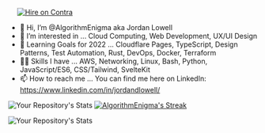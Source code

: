 &emsp; [![Hire on Contra](https://me7674.npkn.net/contra-badge/)](https://contra.com/jordan_lowell)


- 👋 Hi, I’m @AlgorithmEnigma aka Jordan Lowell
- 👀 I’m interested in ... Cloud Computing, Web Development, UX/UI Design
- 🌱 Learning Goals for 2022 ... Cloudflare Pages, TypeScript, Design Patterns, Test Automation, Rust, DevOps, Docker, Terraform
- 🤹🏽 Skills I have ... AWS, Networking, Linux, Bash, Python, JavaScript/ES6, CSS/Tailwind, SvelteKit  
- 📫 How to reach me ... You can find me here on LinkedIn: https://www.linkedin.com/in/jordandlowell/

![Your Repository's Stats](https://github-readme-stats.vercel.app/api?username=AlgorithmEnigma&show_icons=true&&count_private=true&theme=tokyonight)
[![AlgorithmEnigma's Streak](https://github-readme-streak-stats.herokuapp.com/?user=AlgorithmEnigma&theme=tokyonight)](https://github.com/AlgorithmEnigma/github-readme-streak-stats)

![Your Repository's Stats](https://github-readme-stats.vercel.app/api/top-langs/?username=AlgorithmEnigma&theme=tokyonight&layout=compact)

<!---
AlgorithmEnigma/AlgorithmEnigma is a ✨ special ✨ repository because its `README.md` (this file) appears on your GitHub profile.
You can click the Preview link to take a look at your changes.
--->
